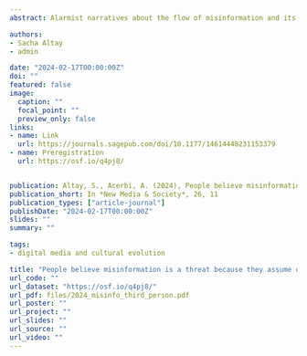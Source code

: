 ```yaml
---
abstract: Alarmist narratives about the flow of misinformation and its negative consequences have gained traction in recent years. If these fears are to some extent warranted, the scientific literature suggests that many of them are exaggerated. Why are overly alarmist narratives about misinformation so popular? In two pre-registered experiments (N = 600, UK), replicated in the US (N = 601), we investigated the psychological factors associated with perceived danger of misinformation and how it contributes to the popularity of alarmist narratives on misinformation. We find that the strongest, and most reliable, predictor of perceived danger of misinformation is the third-person effect (i.e., the perception that others are more vulnerable to misinformation than the self) and, in particular, the belief that ‘distant’ others (as opposed to family and friends) are vulnerable to misinformation. The belief that societal problems have simple solutions and clear causes was consistently, but weakly, associated with perceived danger of online misinformation. Other factors, like negative attitudes towards new technologies and higher sensitivity to threats, were inconsistently, and weakly, associated with perceived danger of online misinformation. Finally, we found that participants who report being more worried about misinformation are more willing to like and share alarmist narratives on misinformation. Our findings suggest that alarmist narratives on misinformation tap into our tendency to view other people as gullible.

authors:
- Sacha Altay
- admin

date: "2024-02-17T00:00:00Z"
doi: ""
featured: false
image:
  caption: ""
  focal_point: ""
  preview_only: false
links:
- name: Link
  url: https://journals.sagepub.com/doi/10.1177/14614448231153379
- name: Preregistration
  url: https://osf.io/q4pj8/


publication: Altay, S., Acerbi, A. (2024), People believe misinformation is a threat because they assume others are gullible, *New Media & Society*, 26, 11
publication_short: In *New Media & Society*, 26, 11
publication_types: ["article-journal"]
publishDate: "2024-02-17T00:00:00Z"
slides: ""
summary: ""

tags:
- digital media and cultural evolution

title: "People believe misinformation is a threat because they assume others are gullible"
url_code: ""
url_dataset: "https://osf.io/q4pj8/"
url_pdf: files/2024_misinfo_third_person.pdf
url_poster: ""
url_project: ""
url_slides: ""
url_source: ""
url_video: ""
---
```

<script id="altmetric-embed-js" type="text/javascript"
src='https://d1bxh8uas1mnw7.cloudfront.net/assets/embed.js'></script>

<script id="altmetric-embed-js" type="text/javascript"
src='https://d1bxh8uas1mnw7.cloudfront.net/assets/embed.js'></script>

<div data-badge-details="right" data-badge-type="donut" data-doi="10.1177/14614448231153379" data-hide-no-mentions="true" class="altmetric-embed"></div>
